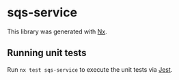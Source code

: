 # sqs-service

This library was generated with [Nx](https://nx.dev).

## Running unit tests

Run `nx test sqs-service` to execute the unit tests via [Jest](https://jestjs.io).
